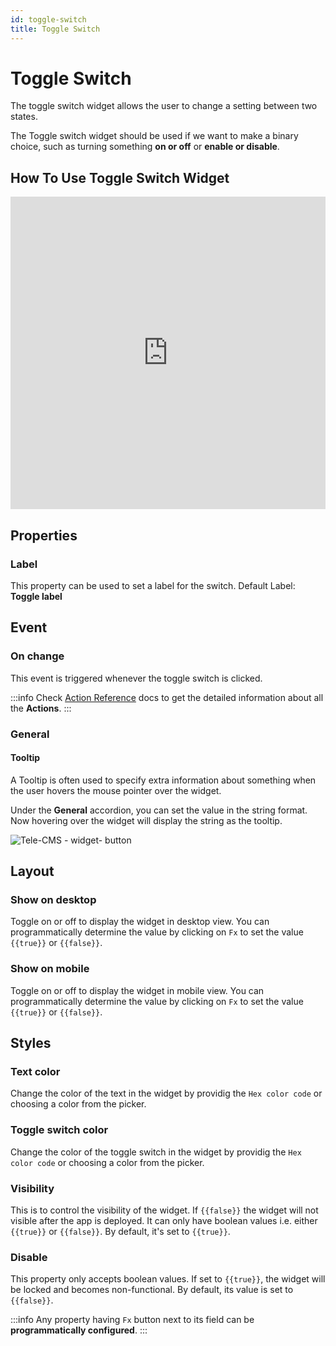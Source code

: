 ```yaml
---
id: toggle-switch
title: Toggle Switch
---
```

# Toggle Switch

The toggle switch widget allows the user to change a setting between two states.

The Toggle switch widget should be used if we want to make a binary choice, such as turning something **on or off** or **enable or disable**.

## How To Use Toggle Switch Widget

<iframe height="500" src="https://www.youtube.com/embed/NtP_9YC0hXs" title="Toggle Switch Widget" frameborder="0" allowfullscreen width="100%"></iframe>

## Properties

### Label

This property can be used to set a label for the switch. Default Label: **Toggle label**

## Event

### On change
This event is triggered whenever the toggle switch is clicked.

:::info
Check [Action Reference](/docs/actions/show-alert) docs to get the detailed information about all the **Actions**.
:::

### General
#### Tooltip

A Tooltip is often used to specify extra information about something when the user hovers the
mouse pointer over the widget.

Under the <b>General</b> accordion, you can set the value in the string format.
Now hovering over the widget will display the string as the tooltip.

<div style={{textAlign: 'center'}}>

![Tele-CMS - widget- button](/img/tooltip.png)

</div>

## Layout

### Show on desktop

Toggle on or off to display the widget in desktop view. You can programmatically determine the value by clicking on `Fx` to set the value `{{true}}` or `{{false}}`.
### Show on mobile

Toggle on or off to display the widget in mobile view. You can programmatically determine the value by clicking on `Fx` to set the value `{{true}}` or `{{false}}`.

## Styles

### Text color

Change the color of the text in the widget by providig the `Hex color code` or choosing a color from the picker.

### Toggle switch color

Change the color of the toggle switch in the widget by providig the `Hex color code` or choosing a color from the picker.

### Visibility

This is to control the visibility of the widget. If `{{false}}` the widget will not visible after the app is deployed. It can only have boolean values i.e. either `{{true}}` or `{{false}}`. By default, it's set to `{{true}}`.
### Disable

This property only accepts boolean values. If set to `{{true}}`, the widget will be locked and becomes non-functional. By default, its value is set to `{{false}}`.

:::info
Any property having `Fx` button next to its field can be **programmatically configured**.
:::